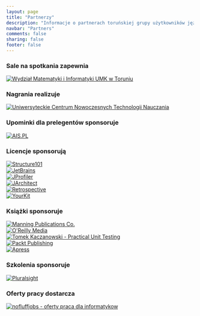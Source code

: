 ```yaml
---
layout: page
title: "Partnerzy"
description: "Informacje o partnerach toruńskiej grupy użytkowników języka Java."
navbar: "Partners"
comments: false
sharing: false
footer: false
---
```

### Sale na spotkania zapewnia
<div>
  <a class="no-text-decoration" href="http://www.mat.umk.pl" target="_blank" title="Wydział Matematyki i Informatyki UMK w Toruniu">
    <img class="no-border" src="{{ root_url }}/images/partners/wmii-umk.png" alt="Wydział Matematyki i Informatyki UMK w Toruniu" />
  </a>
</div>

### Nagrania realizuje
<div>
  <a class="no-text-decoration" href="http://www.ucntn.umk.pl" target="_blank" title="Uniwersyteckie Centrum Nowoczesnych Technologii Nauczania">
    <img class="no-border" src="{{ root_url }}/images/partners/ucntn.png" alt="Uniwersyteckie Centrum Nowoczesnych Technologii Nauczania" />
  </a>
</div>

### Upominki dla prelegentów sponsoruje
<div class="row" style="margin-bottom: 10px;">
  <div class="col-tn-12 col-xs-6 col-sm-6 col-md-6">
    <a class="no-text-decoration" href="http://www.ais.pl" target="_blank" title="AIS.PL">
      <img class="no-border" src="{{ root_url }}/images/partners/ais.png" alt="AIS.PL" />
    </a>
  </div>
</div>

### Licencje sponsorują
<div class="row" style="margin-bottom: 10px;">
  <div class="col-tn-12 col-xs-6 col-sm-6 col-md-4">
    <a class="no-text-decoration" href="http://structure101.com" target="_blank" title="Structure101">
      <img class="no-border" src="{{ root_url }}/images/partners/structure101_2.png" alt="Structure101" />
    </a>
  </div>
  <div class="col-tn-12 col-xs-6 col-sm-6 col-md-4">
    <a class="no-text-decoration" href="http://jetbrains.com" target="_blank" title="JetBrains">
      <img class="no-border" src="{{ root_url }}/images/partners/jetbrains.png" alt="JetBrains" />
    </a>
  </div>
  <div class="col-tn-12 col-xs-6 col-sm-6 col-md-4">
    <a class="no-text-decoration" href="http://www.ej-technologies.com/products/jprofiler/overview.html" target="_blank" title="JProfiler">
      <img class="no-border" src="{{ root_url }}/images/partners/jprofiler.png" alt="JProfiler" />
    </a>
  </div>
  <div class="col-tn-12 col-xs-6 col-sm-6 col-md-4">
    <a class="no-text-decoration" href="http://www.jarchitect.com" target="_blank" title="JArchitect">
      <img class="no-border" src="{{ root_url }}/images/partners/jarchitect.png" alt="JArchitect" />
    </a>
  </div>
  <div class="col-tn-12 col-xs-6 col-sm-6 col-md-4">
    <a class="no-text-decoration" href="http://www.retrospective.centeractive.com" target="_blank" title="Retrospective">
      <img class="no-border" src="{{ root_url }}/images/partners/retrospective.png" alt="Retrospective" />
    </a>
  </div>
  <div class="col-tn-12 col-xs-6 col-sm-6 col-md-4">
    <a class="no-text-decoration" href="http://www.yourkit.com" target="_blank" title="YourKit">
      <img class="no-border" src="{{ root_url }}/images/partners/yourkit.png" alt="YourKit" />
    </a>
  </div>
</div>

### Książki sponsoruje
<div class="row" style="margin-bottom: 10px;">
  <div class="col-tn-12 col-xs-6 col-sm-6 col-md-4">
    <a class="no-text-decoration" href="http://www.manning.com" target="_blank" title="Manning Publications Co.">
      <img class="no-border" src="{{ root_url }}/images/partners/manning.jpg" alt="Manning Publications Co." />
    </a>
  </div>
  <div class="col-tn-12 col-xs-6 col-sm-6 col-md-4 former-partner">
    <a class="no-text-decoration" href="http://oreilly.com" target="_blank" title="O'Reilly Media">
      <img class="no-border" src="{{ root_url }}/images/partners/oreilly.gif" alt="O'Reilly Media" />
    </a>
  </div>
  <div class="col-tn-12 col-xs-6 col-sm-6 col-md-4 former-partner">
    <a class="no-text-decoration" href="http://practicalunittesting.com" target="_blank" title="Tomek Kaczanowski - Practical Unit Testing">
      <img class="no-border" src="{{ root_url }}/images/partners/practical_unit_testing.jpg" alt="Tomek Kaczanowski - Practical Unit Testing" />
    </a>
  </div>
  <div class="col-tn-12 col-xs-6 col-sm-6 col-md-4 former-partner">
    <a class="no-text-decoration" href="http://www.packtpub.com" target="_blank" title="Packt Publishing">
      <img class="no-border" src="{{ root_url }}/images/partners/packt-publishing.png" alt="Packt Publishing" />
    </a>
  </div>
  <div class="col-tn-12 col-xs-6 col-sm-6 col-md-4 former-partner">
    <a class="no-text-decoration" href="https://www.apress.com" target="_blank" title="Apress">
      <img class="no-border" src="{{ root_url }}/images/partners/apress.jpg" alt="Apress" />
    </a>
  </div>
</div>

### Szkolenia sponsoruje
<div>
  <a class="no-text-decoration" href="http://www.pluralsight.com" target="_blank" title="Pluralsight">
    <img class="no-border" src="{{ root_url }}/images/partners/pluralsight.png" alt="Pluralsight" />
  </a>
</div>

### Oferty pracy dostarcza
<div class="row" style="margin-bottom: 10px;">
  <div>
    <a href="https://nofluffjobs.com" target="_blank" title="nofluffjobs - oferty pracy dla specjalistow IT">
      <img class="no-border" src="{{ root_url }}/images/partners/no_fluff_jobs_com_logo2.jpg" alt="nofluffjobs - oferty praca dla informatykow">
    </a>
  </div>
</div>